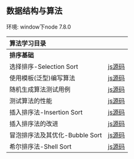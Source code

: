 ## 数据结构与算法

环境: window下node 7.8.0

| 算法学习目录 | |
| :--- | :---: |
| **排序基础**| |
| 选择排序-Selection Sort | [js源码]() |
| 使用模板(泛型)编写算法 | [js源码]() |
| 随机生成算法测试用例 | [js源码]() |
| 测试算法的性能 | [js源码]() |
| 插入排序法-Insertion Sort | [js源码]() |
| 插入排序法的改进 | [js源码]() |
| 冒泡排序法及其优化-Bubble Sort | [js源码]() |
| 希尔排序法-Shell Sort | [js源码]() |